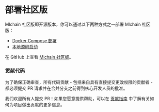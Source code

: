 # 部署社区版

Mlchain 社区版即开源版本，你可以通过以下两种方式之一部署 Mlchain 社区版：

* [Docker Compose 部署](https://docs.mlchain.khulnasoft.com/v/zh-hans/getting-started/install-self-hosted/docker-compose)
* [本地源码启动](https://docs.mlchain.khulnasoft.com/v/zh-hans/getting-started/install-self-hosted/local-source-code)

在 GitHub 上查看 [Mlchain 社区版](https://github.com/mlchain/mlchain)。

### 贡献代码

为了确保正确审查，所有代码贡献 - 包括来自具有直接提交更改权限的贡献者 - 都必须提交 PR 请求并在合并分支之前得到核心开发人员的批准。

我们欢迎所有人提交 PR！如果您愿意提供帮助，可以在 [贡献指南](https://github.com/mlchain/mlchain/blob/main/CONTRIBUTING_CN.md) 中了解有关如何为项目做出贡献的更多信息。
